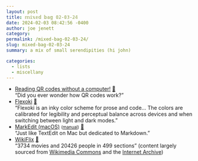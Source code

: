 ```yaml
---
layout: post
title: 𝕞𝕚𝕩𝕖𝕕 𝕓𝕒𝕘 𝟘𝟚-𝟘𝟛-𝟚𝟜
date: 2024-02-03 08:42:56 -0400
author: joe jenett
category: 
permalink: /mixed-bag-02-03-24/
slug: mixed-bag-02-03-24
summary: a mix of small serendipities (hi john)

categories:
  - lists
  - miscellany
---
```

<ul class="links">
	<li><a title="Reading QR codes without a computer!" href="https://qr.blinry.org/">Reading QR codes without a computer!</a> <a href="https://pinboard.in/u:rona25">📌</a><br>“Did you ever wonder how QR codes work?”</li>
	<li><a title="Flexoki — Steph Ango" href="https://stephango.com/flexoki">Flexoki</a> <a href="https://pinboard.in/u:roger">📌</a><br>“Flexoki is an inky color scheme for prose and code... The colors are calibrated for legibility and perceptual balance across devices and when switching between light and dark modes.”</li>
	<li><a title="GitHub - MarkEdit-app/MarkEdit" href="https://github.com/MarkEdit-app/MarkEdit">MarkEdit (macOS)</a> <small>(<a href="https://github.com/MarkEdit-app/MarkEdit/wiki/Manual">manual</a>)</small> <a href="https://pinboard.in/u:e2b">📌</a><br>“Just like TextEdit on Mac but dedicated to Markdown.”</li>
	<li><a title="WikiFlix" href="https://wikiflix.toolforge.org/">WikiFlix</a> <a href="https://pinboard.in/u:sdellis">📌</a><br>“3734 movies and 20426 people in 499 sections” (content largely sourced from <a title="Wikimedia Commons" href="https://commons.wikimedia.org/wiki/Main_Page">Wikimedia Commons</a> and the <a title="Internet Archive" href="https://archive.org/">Internet Archive</a>)</li>
</ul>

<a style="display:none;" href="https://brid.gy/publish/mastodon"><small>(cross-posted to mastodon)</small></a>